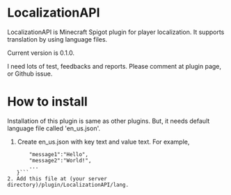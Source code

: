 # LocalizationAPI
LocalizationAPI is Minecraft Spigot plugin for player localization. It supports translation by using language files.

Current version is 0.1.0.

I need lots of test, feedbacks and reports. Please comment at plugin page, or Github issue.

# How to install
Installation of this plugin is same as other plugins. But, it needs default language file called 'en_us.json'.
1. Create en_us.json with key text and value text. For example,
 ```{
        "message1":"Hello",
        "message2":"World!",
        ...
    }```
2. Add this file at (your server directory)/plugin/LocalizationAPI/lang.
